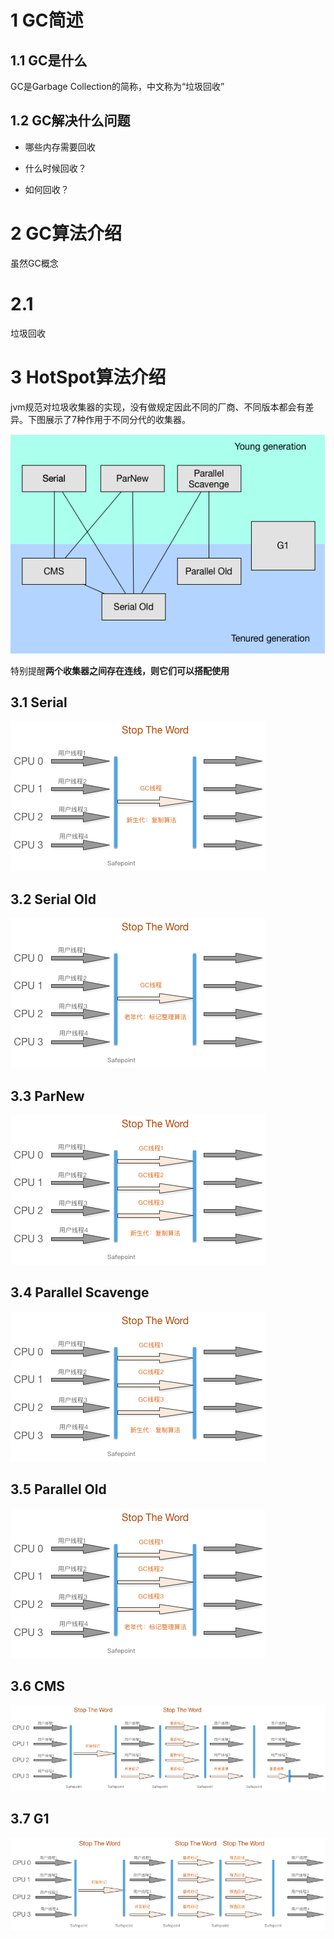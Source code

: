 # 1 GC简述

## 1.1 GC是什么

GC是Garbage Collection的简称，中文称为“垃圾回收”

## 1.2 GC解决什么问题

* 哪些内存需要回收

* 什么时候回收？

* 如何回收？

# 2 GC算法介绍

虽然GC概念

# 2.1 

垃圾回收

# 3 HotSpot算法介绍

jvm规范对垃圾收集器的实现，没有做规定因此不同的厂商、不同版本都会有差异。下图展示了7种作用于不同分代的收集器。

![image](/images/gc_overview.png)

特别提醒**两个收集器之间存在连线，则它们可以搭配使用**

## 3.1 Serial

![Serial运行示意图](/images/gc_serial.png)

## 3.2 Serial Old

![Serial Old运行示意图](/images/gc_serialOld.png)

## 3.3 ParNew

![ParNew运行示意图](/images/gc_parNew.png)

## 3.4 Parallel Scavenge

![Parallel Scavenge运行示意图](/images/gc_parNew.png)

## 3.5 Parallel Old

![Parallel Old](/images/gc_parallelOld.png)

## 3.6 CMS

![CMS](/images/gc_cms.png)

## 3.7 G1

![G1](/images/gc_g1.png)

